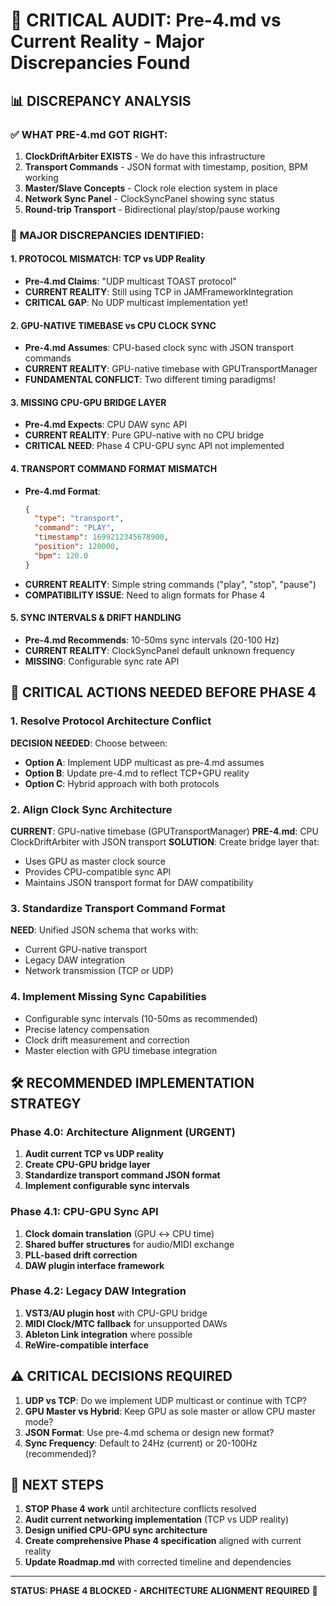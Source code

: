 # 🚨 CRITICAL AUDIT: Pre-4.md vs Current Reality - Major Discrepancies Found

## 📊 **DISCREPANCY ANALYSIS**

### ✅ **WHAT PRE-4.md GOT RIGHT:**

1. **ClockDriftArbiter EXISTS** - We do have this infrastructure
2. **Transport Commands** - JSON format with timestamp, position, BPM working
3. **Master/Slave Concepts** - Clock role election system in place
4. **Network Sync Panel** - ClockSyncPanel showing sync status
5. **Round-trip Transport** - Bidirectional play/stop/pause working

### 🚨 **MAJOR DISCREPANCIES IDENTIFIED:**

#### **1. PROTOCOL MISMATCH: TCP vs UDP Reality**
- **Pre-4.md Claims**: "UDP multicast TOAST protocol"
- **CURRENT REALITY**: Still using TCP in JAMFrameworkIntegration
- **CRITICAL GAP**: No UDP multicast implementation yet!

#### **2. GPU-NATIVE TIMEBASE vs CPU CLOCK SYNC**
- **Pre-4.md Assumes**: CPU-based clock sync with JSON transport commands
- **CURRENT REALITY**: GPU-native timebase with GPUTransportManager
- **FUNDAMENTAL CONFLICT**: Two different timing paradigms!

#### **3. MISSING CPU-GPU BRIDGE LAYER**
- **Pre-4.md Expects**: CPU DAW sync API
- **CURRENT REALITY**: Pure GPU-native with no CPU bridge
- **CRITICAL NEED**: Phase 4 CPU-GPU sync API not implemented

#### **4. TRANSPORT COMMAND FORMAT MISMATCH**
- **Pre-4.md Format**: 
  ```json
  {
    "type": "transport",
    "command": "PLAY",
    "timestamp": 1699212345678900,
    "position": 120000,
    "bpm": 120.0
  }
  ```
- **CURRENT REALITY**: Simple string commands ("play", "stop", "pause")
- **COMPATIBILITY ISSUE**: Need to align formats for Phase 4

#### **5. SYNC INTERVALS & DRIFT HANDLING**
- **Pre-4.md Recommends**: 10-50ms sync intervals (20-100 Hz)
- **CURRENT REALITY**: ClockSyncPanel default unknown frequency
- **MISSING**: Configurable sync rate API

## 🎯 **CRITICAL ACTIONS NEEDED BEFORE PHASE 4**

### **1. Resolve Protocol Architecture Conflict**
**DECISION NEEDED**: Choose between:
- **Option A**: Implement UDP multicast as pre-4.md assumes
- **Option B**: Update pre-4.md to reflect TCP+GPU reality
- **Option C**: Hybrid approach with both protocols

### **2. Align Clock Sync Architecture**
**CURRENT**: GPU-native timebase (GPUTransportManager)
**PRE-4.md**: CPU ClockDriftArbiter with JSON transport
**SOLUTION**: Create bridge layer that:
- Uses GPU as master clock source
- Provides CPU-compatible sync API
- Maintains JSON transport format for DAW compatibility

### **3. Standardize Transport Command Format**
**NEED**: Unified JSON schema that works with:
- Current GPU-native transport
- Legacy DAW integration
- Network transmission (TCP or UDP)

### **4. Implement Missing Sync Capabilities**
- Configurable sync intervals (10-50ms as recommended)
- Precise latency compensation
- Clock drift measurement and correction
- Master election with GPU timebase integration

## 🛠️ **RECOMMENDED IMPLEMENTATION STRATEGY**

### **Phase 4.0: Architecture Alignment (URGENT)**
1. **Audit current TCP vs UDP reality**
2. **Create CPU-GPU bridge layer**
3. **Standardize transport command JSON format**
4. **Implement configurable sync intervals**

### **Phase 4.1: CPU-GPU Sync API**
1. **Clock domain translation** (GPU ↔ CPU time)
2. **Shared buffer structures** for audio/MIDI exchange
3. **PLL-based drift correction**
4. **DAW plugin interface framework**

### **Phase 4.2: Legacy DAW Integration**
1. **VST3/AU plugin host** with CPU-GPU bridge
2. **MIDI Clock/MTC fallback** for unsupported DAWs
3. **Ableton Link integration** where possible
4. **ReWire-compatible interface**

## ⚠️ **CRITICAL DECISIONS REQUIRED**

1. **UDP vs TCP**: Do we implement UDP multicast or continue with TCP?
2. **GPU Master vs Hybrid**: Keep GPU as sole master or allow CPU master mode?
3. **JSON Format**: Use pre-4.md schema or design new format?
4. **Sync Frequency**: Default to 24Hz (current) or 20-100Hz (recommended)?

## 🚀 **NEXT STEPS**

1. **STOP Phase 4 work** until architecture conflicts resolved
2. **Audit current networking implementation** (TCP vs UDP reality)
3. **Design unified CPU-GPU sync architecture**
4. **Create comprehensive Phase 4 specification** aligned with current reality
5. **Update Roadmap.md** with corrected timeline and dependencies

---

**STATUS: PHASE 4 BLOCKED - ARCHITECTURE ALIGNMENT REQUIRED** 🚨
